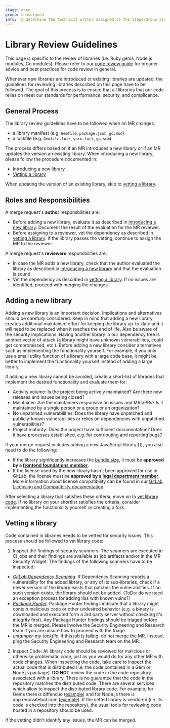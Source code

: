 ```yaml
---
stage: none
group: unassigned
info: To determine the technical writer assigned to the Stage/Group associated with this page, see https://about.gitlab.com/handbook/engineering/ux/technical-writing/#assignments
---
```


# Library Review Guidelines

This page is specific to the review of libraries (i.e. Ruby gems, Node.js modules, Go modules). Please refer to our
[code review guide](code_review.md) for broader advice and best
practices for code review in general.

Whenever new libraries are introduced or existing libraries are updated, the guidelines for reviewing libraries described on this page have to be followed. The goal of this process is to ensure that all libraries that our code relies on meet our standards for performance, security, and complicance.

## General Process

The library review guidelines have to be followed when an MR changes:

- a library manifest (e.g. `Gemfile`, `package.json`, `go.mod`)
- a lockfile (e.g. `Gemfile.lock`, `yarn.lock`, `go.sum`)

The process differs based on if an MR introduces a new library or if an MR updates the version an existing library. When introducing a new library, please follow the procedure documented in:

- [Introducing a new library](#adding-a-new-library)
- [Vetting a library](#vetting-a-library)

When updating the version of an existing library, skip to [vetting a library](#vetting-a-library).

## Roles and Responsibilities

A merge request's **author** responsbilities are:
- Before adding a new library, evaluate it as described in [introducing a new library](#adding-a-new-library). Document the result of the evaluation for the MR reviewer.
- Before assigning to a reviewer, vet the dependency as described in [vetting a library](#vetting-a-library). If the library passes the vetting, continue to assign the MR to the reviewer.

A merge request's **reviewers** responsbilities are:
- In case the MR adds a new library, check that the author evaluated the library as described in [introducing a new library](#adding-a-new-library) and that the evaluation is sound.
- Vet the dependency as described in [vetting a library](#vetting-a-library). If no issues are identified, proceed with merging the changes.

## Adding a new library

Adding a new library is an important decision. Implications and alternatives should be carefully considered. Keep in mind that adding a new library creates additional maintaince effort for keeping the library up-to-date and it will need to be replaced when it reaches the end of life. Also be aware of the security implications: Having another library in our dependency tree is another vector of attack (a library might have unknown vulnerabilites, could get compromissed, etc.). Before adding a new library consider alternatives such as implementing the functionality yourself. For example, if you only use a small utility function of a library with a large code base, it might be better to implement the functionality yourself instead of adding a large library.

If adding a new library cannot be avoided, create a short-list of libraries that implement the desired functionality and evaluate them for:

- Activity volume: Is the project being actively maintained? Are there new releases and issues being closed?
- Maintainer: Are the maintainers responsive on issues and MRs/PRs? Is it maintained by a single person or a group or an organization?
- No unpatched vulnerabilities: Does the library have unpatched and publicly-known vulnerabilities or relies on dependencies with unpatched vulnerabilities?
- Project maturity: Does the project have sufficient documentation? Does it have processes established, e.g. for contributing and reporting bugs?

If your merge request includes adding a new JavaScript library (*1*), you also need to do the following:
   - If the library significantly increases the
     [bundle size](https://gitlab.com/gitlab-org/frontend/playground/webpack-memory-metrics/-/blob/master/doc/report.md), it must
     be **approved by a [frontend foundations member](https://about.gitlab.com/direction/create/ecosystem/frontend-ux-foundations/)**.
   - If the license used by the new library hasn't been approved for use in
     GitLab, the license must be **approved by a [legal department member](https://about.gitlab.com/handbook/legal/)**.
     More information about license compatibility can be found in our
     [GitLab Licensing and Compatibility documentation](licensing.md).

After selecting a library that satisfies these criteria, move on to [vet library code](#vetting-a-library). If no library on your shortlist satisfies the criteria, consider implementing the functionality yourself or creating a fork.

## Vetting a library

Code contained in libraries needs to be vetted for security issues. This process should be followed to vet library code:

1. Inspect the findings of security scanners. The scanners are executed in CI jobs and their findings are available as job artifacts and/or in the MR Security Widget. The findings of the following scanners have to be inspected:
  - *[GitLab Dependency Scanning](https://docs.gitlab.com/ee/user/application_security/dependency_scanning/).* If Dependency Scanning reports a vulnerability for the added library, or any of its sub-libraries, check if a newer version of the library exists that patches the vulnerabilities. If no such version exists, the library should not be added. (ToDo: do we need an exception process for adding libs with known vulns?)
  - *[Package Hunter](https://gitlab.com/gitlab-com/gl-security/security-research/package-hunter)*. Package Hunter findings indicate that a library might contain malicious code or other undesired behavior (e.g. a binary is downloaded and executed form a 3rd party server without checking it's integrity first). Any Package Hunter findings should be triaged before the MR is merged. Please involve the Security Engineering and Research team if you are unsure how to proceed with the triage.
  - *[untamper-my-lockfile](https://gitlab.com/gitlab-org/frontend/untamper-my-lockfile/)*. If this job is failing, do not merge the MR. Instead, ping the Security Engineering and Research team on the MR.
2. Inspect Code: All library code should be reviewed for malicious or otherwise problematic code, just as you would do for any other MR with code changes. When inspecting the code, take care to inspect the actual code that is distributed (i.e. the code contained in a Gem or Node.js package). **DO NOT** review the code in the code repository associated with a library. There is no guarantee that the code in the repository matches the distributed code. There are several services which allow to inspect the distributed library code. For example, for Gems there is diffend.io ([example](https://my.diffend.io/gems/aliyun-sdk/0.7.1/0.8.0)) and for Node.js there is app.renovatebot.com ([example](https://app.renovatebot.com/package-diff?name=copy-webpack-plugin&from=5.0.5&to=5.1.2)).
If the vetted library is vendored (i.e. its code is checked into the repository), the usual tools for reviewing code hosted in a repository should be used.

If the vetting didn't identify any issues, the MR can be merged.

